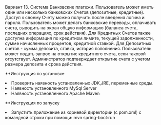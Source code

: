 

Вариант 13. 
Система Банковские платежи. Пользователь может иметь один или
несколько банковских Счетов (депозитные, кредитные). Доступ к своему
Счету можно получить после введения логина и пароля. Пользователь
может делать банковские переводы, оплачивать счета, выводить на экран
общую информацию (баланса счета, последних операциях, срок действия).
Для Кредитных Счетов также доступна информация по кредитном лимите,
текущей задолженности, сумме начисленных процентов, кредитной ставкой.
Для Депозитных счетов - сумма депозита, ставка, история пополнения.
Пользователь может подать запрос на открытие кредитного счета, если
таковой отсутствует. Администратор подтверждает открытие счета с учетом
размера депозита и срока действия.

**Инструкция по установке

<li>Проверить наявность установленных JDK,JRE, переменные среды.
<li>Наявность установленного MySql Server
<li>Наявность установленного Apache Maven

**Инструкция по запуску

<li>Запустить приложение из корневой директории (с pom.xml) с командной строки при помощи: mvn spring-boot:run


